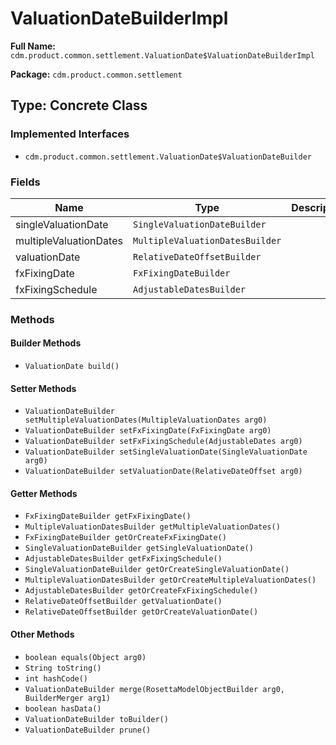 # ValuationDateBuilderImpl

**Full Name:** `cdm.product.common.settlement.ValuationDate$ValuationDateBuilderImpl`

**Package:** `cdm.product.common.settlement`

## Type: Concrete Class

### Implemented Interfaces

- `cdm.product.common.settlement.ValuationDate$ValuationDateBuilder`

### Fields

| Name | Type | Description |
|------|------|-------------|
| singleValuationDate | `SingleValuationDateBuilder` |  |
| multipleValuationDates | `MultipleValuationDatesBuilder` |  |
| valuationDate | `RelativeDateOffsetBuilder` |  |
| fxFixingDate | `FxFixingDateBuilder` |  |
| fxFixingSchedule | `AdjustableDatesBuilder` |  |

### Methods

#### Builder Methods

- `ValuationDate build()`

#### Setter Methods

- `ValuationDateBuilder setMultipleValuationDates(MultipleValuationDates arg0)`
- `ValuationDateBuilder setFxFixingDate(FxFixingDate arg0)`
- `ValuationDateBuilder setFxFixingSchedule(AdjustableDates arg0)`
- `ValuationDateBuilder setSingleValuationDate(SingleValuationDate arg0)`
- `ValuationDateBuilder setValuationDate(RelativeDateOffset arg0)`

#### Getter Methods

- `FxFixingDateBuilder getFxFixingDate()`
- `MultipleValuationDatesBuilder getMultipleValuationDates()`
- `FxFixingDateBuilder getOrCreateFxFixingDate()`
- `SingleValuationDateBuilder getSingleValuationDate()`
- `AdjustableDatesBuilder getFxFixingSchedule()`
- `SingleValuationDateBuilder getOrCreateSingleValuationDate()`
- `MultipleValuationDatesBuilder getOrCreateMultipleValuationDates()`
- `AdjustableDatesBuilder getOrCreateFxFixingSchedule()`
- `RelativeDateOffsetBuilder getValuationDate()`
- `RelativeDateOffsetBuilder getOrCreateValuationDate()`

#### Other Methods

- `boolean equals(Object arg0)`
- `String toString()`
- `int hashCode()`
- `ValuationDateBuilder merge(RosettaModelObjectBuilder arg0, BuilderMerger arg1)`
- `boolean hasData()`
- `ValuationDateBuilder toBuilder()`
- `ValuationDateBuilder prune()`

